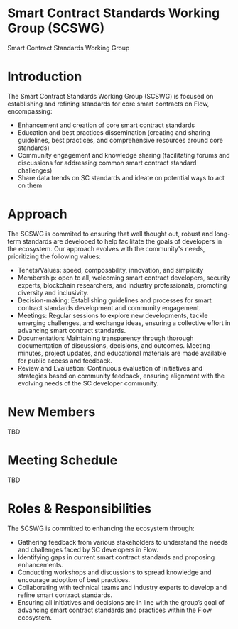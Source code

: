 # Smart Contract Standards Working Group (SCSWG)
Smart Contract Standards Working Group

# Introduction

The Smart Contract Standards Working Group (SCSWG) is focused on establishing and refining standards for core smart contracts on Flow, encompassing:
- Enhancement and creation of core smart contract standards
- Education and best practices dissemination (creating and sharing guidelines, best practices, and comprehensive resources around core standards)
- Community engagement and knowledge sharing (facilitating forums and discussions for addressing common smart contract standard challenges)
- Share data trends on SC standards and ideate on potential ways to act on them 

# Approach

The SCSWG is commited to ensuring that well thought out, robust and long-term standards are developed to help facilitate the goals of developers in the ecosystem. Our approach evolves with the community's needs, prioritizing the following values:

- Tenets/Values: speed, composability, innovation, and simplicity
- Membership: open to all, welcoming smart contract developers, security experts, blockchain researchers, and industry professionals, promoting diversity and inclusivity.
- Decision-making: Establishing guidelines and processes for smart contract standards development and community engagement.
- Meetings: Regular sessions to explore new developments, tackle emerging challenges, and exchange ideas, ensuring a collective effort in advancing smart contract standards.
- Documentation: Maintaining transparency through thorough documentation of discussions, decisions, and outcomes. Meeting minutes, project updates, and educational materials are made available for public access and feedback.
- Review and Evaluation: Continuous evaluation of initiatives and strategies based on community feedback, ensuring alignment with the evolving needs of the SC developer community.

# New Members
TBD
# Meeting Schedule  
TBD 

# Roles & Responsibilities

The SCSWG is committed to enhancing the ecosystem through:

- Gathering feedback from various stakeholders to understand the needs and challenges faced by SC developers in Flow.
- Identifying gaps in current smart contract standards and proposing enhancements.
- Conducting workshops and discussions to spread knowledge and encourage adoption of best practices.
- Collaborating with technical teams and industry experts to develop and refine smart contract standards.
- Ensuring all initiatives and decisions are in line with the group’s goal of advancing smart contract standards and practices within the Flow ecosystem.
